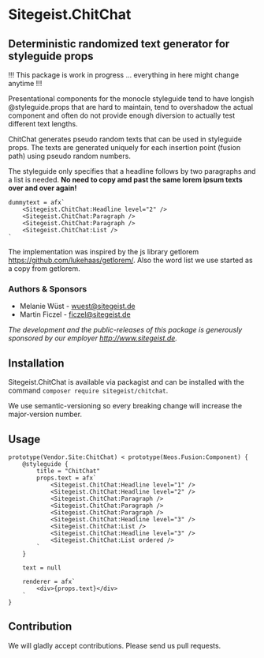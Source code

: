 # Sitegeist.ChitChat
## Deterministic randomized text generator for styleguide props 

!!! This package is work in progress ... everything in here might change anytime !!!

Presentational components for the monocle styleguide tend to have longish @styleguide.props that are hard to maintain, 
tend to overshadow the actual component and often do not provide enough diversion to actually test different text lengths.

ChitChat generates pseudo random texts that can be used in styleguide props. The texts are generated uniquely for each
insertion point (fusion path) using pseudo random numbers.

The styleguide only specifies that a headline follows by two paragraphs and a list is needed. **No need to copy amd past the 
same lorem ipsum texts over and over again!**

```neosfusion
dummytext = afx`
    <Sitegeist.ChitChat:Headline level="2" />
    <Sitegeist.ChitChat:Paragraph />
    <Sitegeist.ChitChat:Paragraph />
    <Sitegeist.ChitChat:List />
`
```

The implementation was inspired by the js library getlorem https://github.com/lukehaas/getlorem/. 
Also the word list we use started as a copy from getlorem.

### Authors & Sponsors

* Melanie Wüst - wuest@sitegeist.de
* Martin Ficzel - ficzel@sitegeist.de

*The development and the public-releases of this package is generously sponsored
by our employer http://www.sitegeist.de.*

## Installation

Sitegeist.ChitChat is available via packagist and can be installed with the command `composer require sitegeist/chitchat`.

We use semantic-versioning so every breaking change will increase the major-version number.

## Usage



```neosfusion
prototype(Vendor.Site:ChitChat) < prototype(Neos.Fusion:Component) {
    @styleguide {
        title = "ChitChat"
        props.text = afx`
            <Sitegeist.ChitChat:Headline level="1" />
            <Sitegeist.ChitChat:Headline level="2" />
            <Sitegeist.ChitChat:Paragraph />
            <Sitegeist.ChitChat:Paragraph />
            <Sitegeist.ChitChat:Paragraph />
            <Sitegeist.ChitChat:Headline level="3" />
            <Sitegeist.ChitChat:List />
            <Sitegeist.ChitChat:Headline level="3" />
            <Sitegeist.ChitChat:List ordered />
        `
    }

    text = null

    renderer = afx`
        <div>{props.text}</div>
    `
}
```

## Contribution

We will gladly accept contributions. Please send us pull requests.
